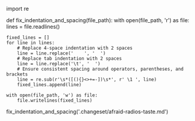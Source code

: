 import re

def fix_indentation_and_spacing(file_path):
    with open(file_path, 'r') as file:
        lines = file.readlines()

    fixed_lines = []
    for line in lines:
        # Replace 4-space indentation with 2 spaces
        line = line.replace('    ', '  ')
        # Replace tab indentation with 2 spaces
        line = line.replace('\t', '  ')
        # Ensure consistent spacing around operators, parentheses, and brackets
        line = re.sub(r'\s*([(){}<>+=-])\s*', r' \1 ', line)
        fixed_lines.append(line)

    with open(file_path, 'w') as file:
        file.writelines(fixed_lines)

fix_indentation_and_spacing('.changeset/afraid-radios-taste.md')
